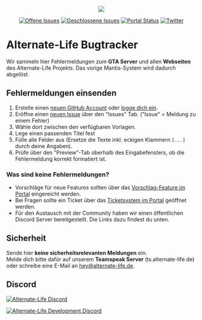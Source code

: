 <p align="center"><img src="https://portal.alternate-life.de/images/logo-128.png"></p>

<p align="center">
<a href="https://github.com/AlternateLife/Bugs/issues?q=is%3Aopen+is%3Aissue"><img src="https://img.shields.io/github/issues-raw/AlternateLife/Bugs.svg?label=Offene%20Issues" alt="Offene Issues"></a>
<a href="https://github.com/AlternateLife/Bugs/issues?q=is%3Aissue+is%3Aclosed"><img src="https://img.shields.io/github/issues-closed-raw/AlternateLife/Bugs.svg?label=Geschlossene%20Issues" alt="Geschlossene Issues"></a>
<a href="https://portal.alternate-life.de"><img src="https://img.shields.io/website/https/portal.alternate-life.de.svg?down_message=offline&label=Portal&up_message=online" alt="Portal Status"></a>
<a href="https://twitter.com/AlternateLifede"><img src="https://img.shields.io/twitter/follow/AlternateLifede.svg?label=%40AlternateLifede&style=social" alt="Twitter"></a>
</p>

# Alternate-Life Bugtracker

Wir sammeln hier Fehlermeldungen zum **GTA Server** und allen **Webseiten** des Alternate-Life Projekts. Das vorige Mantis-System wird dadurch abgelöst.

## Fehlermeldungen einsenden

1. Erstelle einen [neuen GitHub Account](https://github.com/join) oder [logge dich ein](https://github.com/login?return_to=%2FAlternateLife%2FBugs).
2. Eröffne einen [neuen Issue](https://github.com/AlternateLife/Bugs/issues/new/choose) über den "Issues" Tab. ("Issue" = Meldung zu einem Fehler)
3. Wähle dort zwischen den verfügbaren Vorlagen.
4. Lege einen passenden Titel fest
5. Fülle alle Felder aus (Ersetze die Texte inkl. eckigen Klammern `[...]` durch deine Angaben).
6. Prüfe über den "Preview"-Tab oberhalb des Eingabefensters, ob die Fehlermeldung korrekt formatiert ist.

### Was sind keine Fehlermeldungen?

- Vorschläge für neue Features sollten über das [Vorschlag-Feature im Portal](https://portal.alternate-life.de/suggestions) eingereicht werden.
- Bei Fragen sollte ein Ticket über das [Ticketsystem im Portal](https://portal.alternate-life.de/tickets) geöffnet werden.
- Für den Austausch mit der Community haben wir einen öffentlichen Discord Server bereitgestellt. Die Links dazu findest du unten.

## Sicherheit

Sende hier **keine sicherheitsrelevanten Meldungen** ein.    
Melde dich bitte dafür auf unserem **Teamspeak Server** (ts.alternate-life.de) oder schreibe eine E-Mail an [hey@alternate-life.de](mailto:hey@alternate-life.de).

## Discord

[![Alternate-Life Discord](https://discordapp.com/api/guilds/486163467590565891/embed.png?style=banner2)](https://discord.gg/gvFDZfY)

[![Alternate-Life Development Discord](https://discordapp.com/api/guilds/401509555684769802/embed.png?style=banner2)](https://discord.gg/uAVhvBT)
